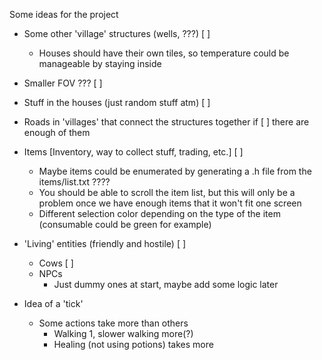 Some ideas for the project

- Some other 'village' structures (wells, ???)					[ ]
	- Houses should have their own tiles, so temperature
		could be manageable by staying inside
	
- Smaller FOV ???												[ ]

- Stuff in the houses (just random stuff atm)					[ ]

- Roads in 'villages' that connect the structures together if 	[ ]
	there are enough of them			

- Items [Inventory, way to collect stuff, trading, etc.]		[ ]
	- Maybe items could be enumerated by generating a
		.h file from the items/list.txt ????
	- You should be able to scroll the item list, but
		this will only be a problem once we have
		enough items that it won't fit one screen
	- Different selection color depending on the type of
		the item (consumable could be green for example)
		
- 'Living' entities (friendly and hostile)						[ ]
	- Cows														[ ]
	- NPCs
		- Just dummy ones at start, maybe add some logic later
	
- Idea of a 'tick'
	- Some actions take more than others
		- Walking 1, slower walking more(?)
		- Healing (not using potions) takes more
	
	
	
	
	
	
	
	
	